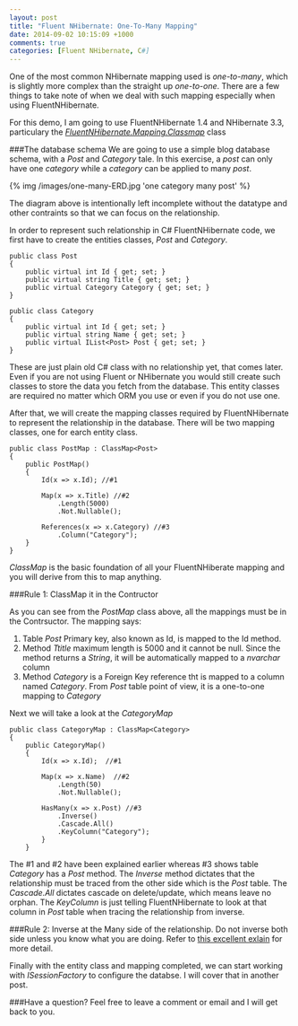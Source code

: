 ```yaml
---
layout: post
title: "Fluent NHibernate: One-To-Many Mapping"
date: 2014-09-02 10:15:09 +1000
comments: true
categories: [Fluent NHibernate, C#]
---
```


One of the most common NHibernate mapping used is *one-to-many*, which is slightly more complex than the straight up *one-to-one*. There are a few things to take note of when we deal with such mapping especially when using FluentNHibernate.

For this demo, I am going to use FluentNHibernate 1.4 and NHibernate 3.3, particulary the [*FluentNHibernate.Mapping.Classmap*](https://github.com/jagregory/fluent-nhibernate/wiki/Fluent-mapping) class

<!--more-->

###The database schema
We are going to use a simple blog database schema, with a *Post* and *Category* tale. In this exercise, a *post* can only have one *category* while a *category* can be applied to many *post*. 

{% img /images/one-many-ERD.jpg 'one category many post' %}

The diagram above is intentionally left incomplete without the datatype and other contraints so that we can focus on the relationship. 

In order to represent such relationship in C# FluentNHibernate code, we first have to create the entities classes, *Post* and *Category*. 

    public class Post    {
        public virtual int Id { get; set; }
        public virtual string Title { get; set; }
        public virtual Category Category { get; set; }    }

    public class Category    {
        public virtual int Id { get; set; }
        public virtual string Name { get; set; }
        public virtual IList<Post> Post { get; set; }    }

These are just plain old C# class with no relationship yet, that comes later. Even if you are not using Fluent or NHibernate you would still create such classes to store the data you fetch from the database. This entity classes are required no matter which ORM you use or even if you do not use one. 

After that, we will create the mapping classes required by FluentNHibernate to represent the relationship in the database. There will be two mapping classes, one for earch entity class. 

    public class PostMap : ClassMap<Post>    {
        public PostMap()        {
            Id(x => x.Id); //#1
		       
            Map(x => x.Title) //#2
                .Length(5000)
                .Not.Nullable();
              
            References(x => x.Category) //#3
                .Column("Category");
        } 
    }

*ClassMap* is the basic foundation of all your FluentNHiberate mapping and you will derive from this to map anything.

###Rule 1: ClassMap it in the Contructor

As you can see from the *PostMap* class above, all the mappings must be in the Contrsuctor. The mapping says:

1. Table *Post* Primary key, also known as Id, is mapped to the Id method.
2.  Method *Ttitle* maximum length is 5000 and it cannot be null. Since the method returns a *String*, it will be automatically mapped to a *nvarchar* column
3. Method *Category* is a Foreign Key reference tht is mapped to a column named *Category*. From *Post* table point of view, it is a one-to-one mapping to *Category*

Next we will take a look at the *CategoryMap*

    public class CategoryMap : ClassMap<Category>
    {
        public CategoryMap()
        {
            Id(x => x.Id);  //#1 
                 
            Map(x => x.Name)  //#2
                .Length(50) 
                .Not.Nullable(); 
                
            HasMany(x => x.Post) //#3 
                .Inverse() 
                .Cascade.All()
                .KeyColumn("Category"); 
            }
        }

The #1 and #2 have been explained earlier whereas #3 shows table *Category* has a *Post* method. The *Inverse* method dictates that the relationship must be traced from the other side which is the *Post* table. The *Cascade.All* dictates cascade on delete/update, which means leave no orphan. The *KeyColumn* is just telling FluentNHibernate to look at that column in *Post* table when tracing the relationship from inverse.

###Rule 2: Inverse at the Many side of the relationship.
Do not inverse both side unless you know what you are doing. Refer to [this excellent exlain](http://notherdev.blogspot.com.au/2012/04/nhibernates-inverse-what-does-it-really.html) for more detail. 

Finally with the entity class and mapping completed, we can start working with *ISessionFactory* to configure the databse. I will cover that in another post.

###Have a question?
Feel free to leave a comment or email and I will get back to you. 





